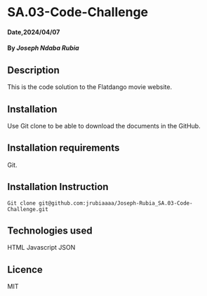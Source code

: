 # SA.03-Code-Challenge
#### Date,2024/04/07
#### By *Joseph Ndaba Rubia*
## Description
This is the code solution to the Flatdango movie website.
## Installation
Use Git clone to be able to download the documents in the GitHub.
## Installation requirements
Git.
## Installation Instruction
```
Git clone git@github.com:jrubiaaaa/Joseph-Rubia_SA.03-Code-Challenge.git
```
## Technologies used
HTML
Javascript
JSON
## Licence
MIT

